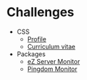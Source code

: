 # Challenges

* CSS
  * [Profile](profile/)
  * [Curriculum vitae](curriculum-vitae/)
* Packages
  * [eZ Server Monitor](ez-server-monitor/)
  * [Pingdom Monitor](pingdom-monitor/)